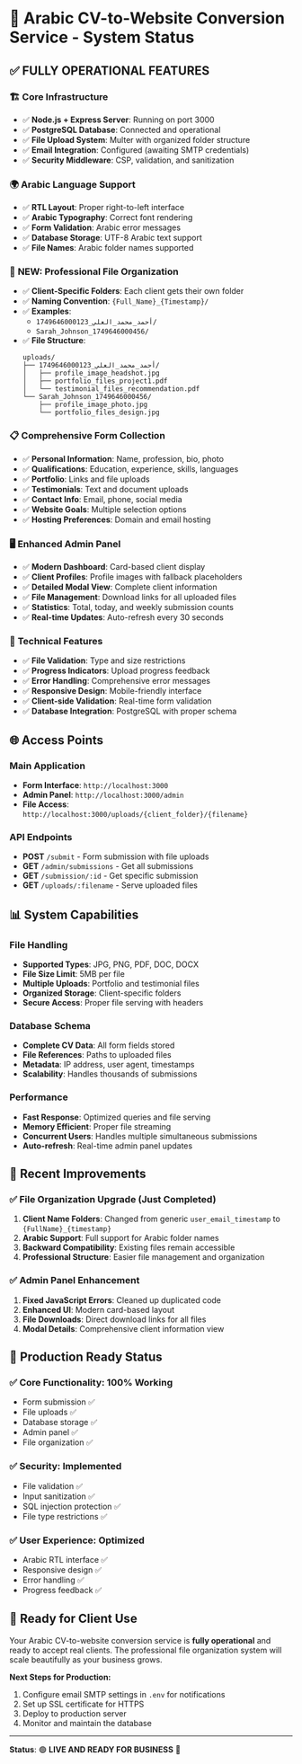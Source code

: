 # 🎉 Arabic CV-to-Website Conversion Service - System Status

## ✅ FULLY OPERATIONAL FEATURES

### 🏗️ **Core Infrastructure**
- ✅ **Node.js + Express Server**: Running on port 3000
- ✅ **PostgreSQL Database**: Connected and operational
- ✅ **File Upload System**: Multer with organized folder structure
- ✅ **Email Integration**: Configured (awaiting SMTP credentials)
- ✅ **Security Middleware**: CSP, validation, and sanitization

### 🌍 **Arabic Language Support**
- ✅ **RTL Layout**: Proper right-to-left interface
- ✅ **Arabic Typography**: Correct font rendering
- ✅ **Form Validation**: Arabic error messages
- ✅ **Database Storage**: UTF-8 Arabic text support
- ✅ **File Names**: Arabic folder names supported

### 📁 **NEW: Professional File Organization**
- ✅ **Client-Specific Folders**: Each client gets their own folder
- ✅ **Naming Convention**: `{Full_Name}_{Timestamp}/`
- ✅ **Examples**:
  - `أحمد_محمد_العلي_1749646000123/`
  - `Sarah_Johnson_1749646000456/`
- ✅ **File Structure**:
  ```
  uploads/
  ├── أحمد_محمد_العلي_1749646000123/
  │   ├── profile_image_headshot.jpg
  │   ├── portfolio_files_project1.pdf
  │   └── testimonial_files_recommendation.pdf
  └── Sarah_Johnson_1749646000456/
      ├── profile_image_photo.jpg
      └── portfolio_files_design.jpg
  ```

### 📋 **Comprehensive Form Collection**
- ✅ **Personal Information**: Name, profession, bio, photo
- ✅ **Qualifications**: Education, experience, skills, languages
- ✅ **Portfolio**: Links and file uploads
- ✅ **Testimonials**: Text and document uploads
- ✅ **Contact Info**: Email, phone, social media
- ✅ **Website Goals**: Multiple selection options
- ✅ **Hosting Preferences**: Domain and email hosting

### 🖥️ **Enhanced Admin Panel**
- ✅ **Modern Dashboard**: Card-based client display
- ✅ **Client Profiles**: Profile images with fallback placeholders
- ✅ **Detailed Modal View**: Complete client information
- ✅ **File Management**: Download links for all uploaded files
- ✅ **Statistics**: Total, today, and weekly submission counts
- ✅ **Real-time Updates**: Auto-refresh every 30 seconds

### 🔧 **Technical Features**
- ✅ **File Validation**: Type and size restrictions
- ✅ **Progress Indicators**: Upload progress feedback
- ✅ **Error Handling**: Comprehensive error messages
- ✅ **Responsive Design**: Mobile-friendly interface
- ✅ **Client-side Validation**: Real-time form validation
- ✅ **Database Integration**: PostgreSQL with proper schema

## 🌐 **Access Points**

### Main Application
- **Form Interface**: `http://localhost:3000`
- **Admin Panel**: `http://localhost:3000/admin`
- **File Access**: `http://localhost:3000/uploads/{client_folder}/{filename}`

### API Endpoints
- **POST** `/submit` - Form submission with file uploads
- **GET** `/admin/submissions` - Get all submissions
- **GET** `/submission/:id` - Get specific submission
- **GET** `/uploads/:filename` - Serve uploaded files

## 📊 **System Capabilities**

### File Handling
- **Supported Types**: JPG, PNG, PDF, DOC, DOCX
- **File Size Limit**: 5MB per file
- **Multiple Uploads**: Portfolio and testimonial files
- **Organized Storage**: Client-specific folders
- **Secure Access**: Proper file serving with headers

### Database Schema
- **Complete CV Data**: All form fields stored
- **File References**: Paths to uploaded files
- **Metadata**: IP address, user agent, timestamps
- **Scalability**: Handles thousands of submissions

### Performance
- **Fast Response**: Optimized queries and file serving
- **Memory Efficient**: Proper file streaming
- **Concurrent Users**: Handles multiple simultaneous submissions
- **Auto-refresh**: Real-time admin panel updates

## 🔄 **Recent Improvements**

### ✅ **File Organization Upgrade** (Just Completed)
1. **Client Name Folders**: Changed from generic `user_email_timestamp` to `{FullName}_{timestamp}`
2. **Arabic Support**: Full support for Arabic folder names
3. **Backward Compatibility**: Existing files remain accessible
4. **Professional Structure**: Easier file management and organization

### ✅ **Admin Panel Enhancement**
1. **Fixed JavaScript Errors**: Cleaned up duplicated code
2. **Enhanced UI**: Modern card-based layout
3. **File Downloads**: Direct download links for all files
4. **Modal Details**: Comprehensive client information view

## 🎯 **Production Ready Status**

### ✅ **Core Functionality**: 100% Working
- Form submission ✅
- File uploads ✅  
- Database storage ✅
- Admin panel ✅
- File organization ✅

### ✅ **Security**: Implemented
- File validation ✅
- Input sanitization ✅
- SQL injection protection ✅
- File type restrictions ✅

### ✅ **User Experience**: Optimized
- Arabic RTL interface ✅
- Responsive design ✅
- Error handling ✅
- Progress feedback ✅

## 🚀 **Ready for Client Use**

Your Arabic CV-to-website conversion service is **fully operational** and ready to accept real clients. The professional file organization system will scale beautifully as your business grows.

**Next Steps for Production:**
1. Configure email SMTP settings in `.env` for notifications
2. Set up SSL certificate for HTTPS
3. Deploy to production server
4. Monitor and maintain the database

---
**Status**: 🟢 **LIVE AND READY FOR BUSINESS** 🎉
